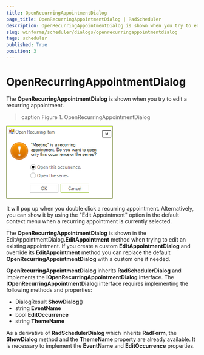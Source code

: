 ```yaml
---
title: OpenRecurringAppointmentDialog
page_title: OpenRecurringAppointmentDialog | RadScheduler
description: OpenRecurringAppointmentDialog is shown when you try to edit a recurring appointment.
slug: winforms/scheduler/dialogs/openrecurringappointmentdialog
tags: scheduler
published: True
position: 3 
---
```


# OpenRecurringAppointmentDialog

The **OpenRecurringAppointmentDialog** is shown when you try to edit a recurring appointment.

>caption Figure 1. OpenRecurringAppointmentDialog

![scheduler-winforms-scheduler-dialogs-openrecurringappointmentdialog 001](images/scheduler-winforms-scheduler-dialogs-openrecurringappointmentdialog001.png)

It will pop up when you double click a recurring appointment. Alternatively, you can show it by using the "Edit Appointment" option in the default context menu when a recurring appointment is currently selected. 

The **OpenRecurringAppointmentDialog** is shown in the EditAppointmentDialog.**EditAppointment** method when trying to edit an existing appointment. If you create a custom **EditAppointmentDialog** and override its **EditAppointment** method you can replace the default **OpenRecurringAppointmentDialog** with a custom one if needed.

**OpenRecurringAppointmentDialog** inherits **RadSchedulerDialog** and implements the **IOpenRecurringAppointmentDialog** interface. The **IOpenRecurringAppointmentDialog** interface requires implementing the following methods and properties:

* DialogResult **ShowDialog**()
* string **EventName**
* bool **EditOccurrence**
* string **ThemeName**

As a derivative of **RadSchedulerDialog** which inherits **RadForm**, the **ShowDialog** method and the **ThemeName** property are already available. It is necessary to implement the **EventName** and **EditOccurrence** properties. 

